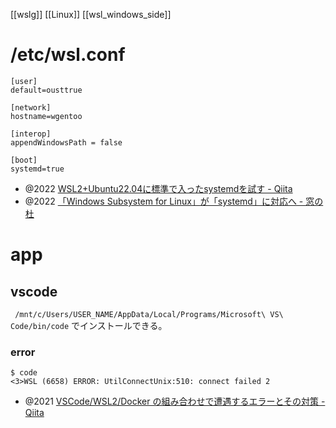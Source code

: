 [[wslg]]
[[Linux]]
[[wsl_windows_side]]


# /etc/wsl.conf
```
[user]
default=ousttrue

[network]
hostname=wgentoo

[interop]
appendWindowsPath = false

[boot]
systemd=true
```
- @2022 [WSL2+Ubuntu22.04に標準で入ったsystemdを試す - Qiita](https://qiita.com/shigeokamoto/items/ca2211567771cf40a90d)
- @2022 [「Windows Subsystem for Linux」が「systemd」に対応へ - 窓の杜](https://forest.watch.impress.co.jp/docs/news/1441775.html)

# app
## vscode
` /mnt/c/Users/USER_NAME/AppData/Local/Programs/Microsoft\ VS\ Code/bin/code`
でインストールできる。

### error
```
$ code
<3>WSL (6658) ERROR: UtilConnectUnix:510: connect failed 2
```
- @2021 [VSCode/WSL2/Docker の組み合わせで遭遇するエラーとその対策 - Qiita](https://qiita.com/iwaiktos/items/33ab69a42c3a1cc35dfb#3init-4010-error-utilconnecttointeropserver300-connect-failed-2)
